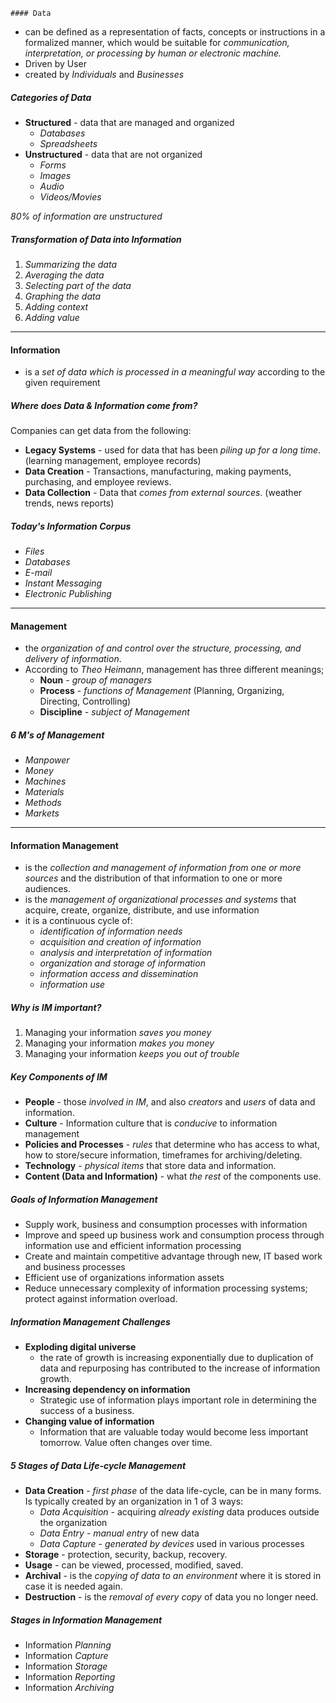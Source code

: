 	#### Data 
- can be defined as a representation of facts, concepts or instructions in a formalized manner, which would be suitable for *communication, interpretation, or processing by human or electronic machine.*
- Driven by User
- created by *Individuals* and *Businesses*
##### Categories of Data
- **Structured** - data that are managed and organized
	- *Databases*
	- *Spreadsheets*
- **Unstructured** - data that are not organized
	- *Forms*
	- *Images*
	- *Audio*
	- *Videos/Movies*

*80% of information are unstructured*
##### Transformation of Data into Information
1. *Summarizing the data*
2. *Averaging the data* 
3. *Selecting part of the data* 
4. *Graphing the data* 
5. *Adding context*
6. *Adding value*

--- 
#### Information
- is a *set of data which is processed in a meaningful way* according to the given requirement

##### Where does Data & Information come from?
Companies can get data from the following:
- **Legacy Systems** - used for data that has been *piling up for a long time*. (learning management, employee records)
- **Data Creation** - Transactions, manufacturing, making payments, purchasing, and employee reviews. 
- **Data Collection** - Data that *comes from external sources*. (weather trends, news reports)
##### Today's Information Corpus
- *Files*
- *Databases*
- *E-mail*
- *Instant Messaging*
- *Electronic Publishing*

--- 
#### Management
- the *organization of and control over the structure, processing, and delivery of information*.
- According to *Theo Heimann*, management has three different meanings;
	- **Noun** - *group of managers*
	- **Process** - *functions of Management* (Planning, Organizing, Directing, Controlling)
	- **Discipline** - *subject of Management*
##### 6 M's of Management
- *Manpower*
- *Money*
- *Machines*
- *Materials*
- *Methods*
- *Markets*

--- 
#### Information Management 
- is the *collection and management of information from one or more sources* and the distribution of that information to one or more audiences.
- is the *management of organizational processes and systems* that acquire, create, organize, distribute, and use information
- it is a continuous cycle of:
	- *identification of information needs*
	- *acquisition and creation of information*
	- *analysis and interpretation of information*
	- *organization and storage of information*
	- *information access and dissemination*
	- *information use*

##### Why is IM important?
1. Managing your information *saves you money*
2. Managing your information *makes you money*
3. Managing your information *keeps you out of trouble*

##### Key Components of IM
- **People** - those *involved in IM*, and also *creators* and *users* of data and information.
- **Culture** - Information culture that is *conducive* to information management
- **Policies and Processes** - *rules* that determine who has access to what, how to store/secure information, timeframes for archiving/deleting.
- **Technology** - *physical items* that store data and information.
- **Content (Data and Information)** - what *the rest* of the components use.

##### Goals of Information Management 
- Supply work, business and consumption processes with information
- Improve and speed up business work and consumption process through information use and efficient information processing
- Create and maintain competitive advantage through new, IT based work and business processes
- Efficient use of organizations information assets
- Reduce unnecessary complexity of information processing systems; protect against information overload.

##### Information Management Challenges
- **Exploding digital universe**
	- the rate of growth is increasing exponentially due to duplication of data and repurposing has contributed to the increase of information growth.
- **Increasing dependency on information** 
	- Strategic use of information plays important role in determining the success of a business.
- **Changing value of information**
	- Information that are valuable today would become less important tomorrow. Value often changes over time.

##### 5 Stages of Data Life-cycle Management
- **Data Creation** - *first phase* of the data life-cycle, can be in many forms. Is typically created by an organization in 1 of 3 ways:
	- *Data Acquisition* - acquiring *already existing* data produces outside the organization
	- *Data Entry* - *manual entry* of new data
	- *Data Capture* - *generated by devices* used in various processes
- **Storage** - protection, security, backup, recovery.
- **Usage** - can be viewed, processed, modified, saved.
- **Archival** - is the *copying of data to an environment* where it is stored in case it is needed again.
- **Destruction** - is the *removal of every copy* of data you no longer need.
##### Stages in Information Management 
- Information *Planning*
- Information *Capture*
- Information *Storage*
- Information *Reporting*
- Information *Archiving*